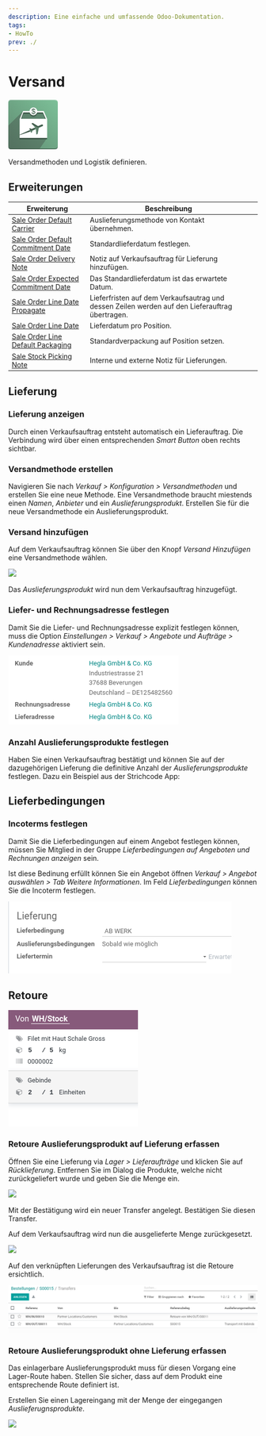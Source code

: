 ```yaml
---
description: Eine einfache und umfassende Odoo-Dokumentation.
tags:
- HowTo
prev: ./
---
```

# Versand
![icon_odoo_website_sale_delivery](assets/icon_odoo_website_sale_delivery.png)

Versandmethoden und Logistik definieren.

## Erweiterungen

| Erweiterung                                                                           | Beschreibung                                                                                    |     |
| ------------------------------------------------------------------------------------- | ----------------------------------------------------------------------------------------------- | --- |
| [Sale Order Default Carrier](Sale%20Order%20Default%20Carrier.md)                     | Auslieferungsmethode von Kontakt übernehmen.                                                    |     |
| [Sale Order Default Commitment Date](Sale%20Order%20Default%20Commitment%20Date.md)   | Standardlieferdatum festlegen.                                                                  |     |
| [Sale Order Delivery Note](Sale%20Order%20Delivery%20Note.md)                         | Notiz auf Verkaufsauftrag für Lieferung hinzufügen.                                             |     |
| [Sale Order Expected Commitment Date](Sale%20Order%20Expected%20Commitment%20Date.md) | Das Standardlieferdatum ist das erwartete Datum.                                                |     |
| [Sale Order Line Date Propagate](Sale%20Order%20Line%20Date%20Propagate.md)           | Lieferfristen auf dem Verkaufsautrag und dessen Zeilen werden auf den Lieferauftrag übertragen. |     |
| [Sale Order Line Date](Sale%20Order%20Line%20Date.md)                                 | Lieferdatum pro Position.                                                                       |     |
| [Sale Order Line Default Packaging](Sale%20Order%20Line%20Default%20Packaging.md)     | Standardverpackung auf Position setzen.                                                         |     |
| [Sale Stock Picking Note](Sale%20Stock%20Picking%20Note.md)                           | Interne und externe Notiz für Lieferungen.                                                      |     |

## Lieferung

### Lieferung anzeigen

Durch einen Verkaufsauftrag entsteht automatisch ein Lieferauftrag. Die Verbindung wird über einen entsprechenden *Smart Button* oben rechts sichtbar.

### Versandmethode erstellen

Navigieren Sie nach *Verkauf > Konfiguration > Versandmethoden* und erstellen Sie eine neue Methode. Eine Versandmethode braucht miestends einen *Namen*, *Anbieter* und ein *Auslieferungsprodukt*. Erstellen Sie für die neue Versandmethode ein Auslieferungsprodukt.

### Versand hinzufügen

Auf dem Verkaufsauftrag können Sie über den Knopf *Versand Hinzufügen* eine Versandmethode wählen.

![](assets/Verkauf%20Versand%20Versandmethode%20hinzufügen.png)

Das *Auslieferungsprodukt* wird nun dem Verkaufsauftrag hinzugefügt.

### Liefer- und Rechnungsadresse festlegen

Damit Sie die Liefer- und Rechnungsadresse explizit festlegen können, muss die Option *Einstellungen > Verkauf > Angebote und Aufträge > Kundenadresse* aktiviert sein.

![](assets/Verkauf%20Rechnung-%20und%20Lieferadresse.png)

### Anzahl Auslieferungsprodukte festlegen

Haben Sie einen Verkaufsauftrag bestätigt und können Sie auf der dazugehörigen Lieferung die definitive Anzahl der *Auslieferungsprodukte* festlegen. Dazu ein Beispiel aus der Strichcode App:

## Lieferbedingungen

### Incoterms festlegen

Damit Sie die Lieferbedingungen auf einem Angebot festlegen können, müssen Sie Mitglied in der Gruppe *Lieferbedingungen auf Angeboten und Rechnungen anzeigen* sein.

Ist diese Bedinung erfüllt können Sie ein Angebot öffnen *Verkauf > Angebot auswählen > Tab Weitere Informationen*. Im Feld *Lieferbedingungen* können Sie die Incoterm festlegen.

![](assets/Verkauf%20Lieferbedingungen.png)

## Retoure

![](assets/Verkauf%20Versand%20Anzahl%20Auslieferungsprodukte%20festlegen.png)
### Retoure Auslieferungsprodukt auf Lieferung erfassen

Öffnen Sie eine Lieferung via *Lager > Lieferaufträge* und klicken Sie auf *Rücklieferung*. Entfernen Sie im Dialog die Produkte, welche nicht zurückgeliefert wurde und geben Sie die Menge ein.

![](assets/Verkauf%20Versand%20Rücklieferung.png)

Mit der Bestätigung wird ein neuer Transfer angelegt. Bestätigen Sie diesen Transfer.

Auf dem Verkaufsauftrag wird nun die ausgelieferte Menge zurückgesetzt.

![](assets/Verkauf%20Versand%20Ausgeliefert%20zurückgesetzt.png)

Auf den verknüpften Lieferungen des Verkaufsauftrag ist die Retoure ersichtlich.

![](assets/Verkauf%20Versand%20Transfers%20mit%20Retoure.png)

### Retoure Auslieferungsprodukt ohne Lieferung erfassen

Das einlagerbare Auslieferungsprodukt muss für diesen Vorgang eine Lager-Route haben. Stellen Sie sicher, dass auf dem Produkt eine entsprechende Route definiert ist.

Erstellen Sie einen Lagereingang mit der Menge der eingegangen *Auslieferugnsprodukte*.

![](assets/Verkauf%20Versand%20Rückgabe%20Auslieferungsprodukt%20erfassen.png)
